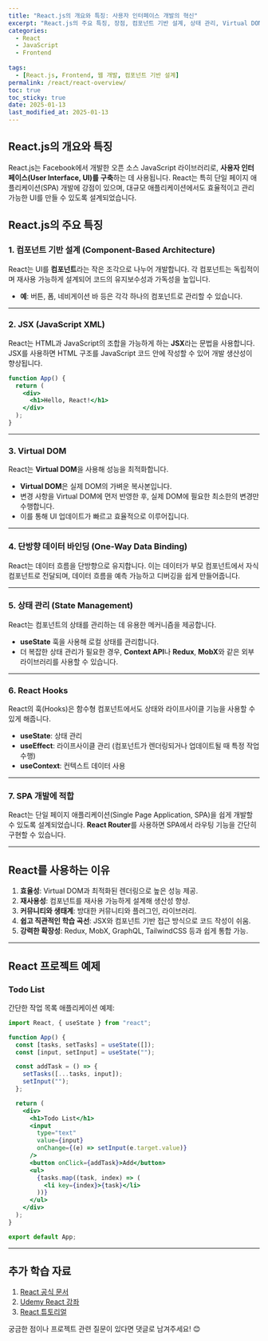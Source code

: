 ```yaml
---
title: "React.js의 개요와 특징: 사용자 인터페이스 개발의 혁신"
excerpt: "React.js의 주요 특징, 장점, 컴포넌트 기반 설계, 상태 관리, Virtual DOM 등 현대 웹 개발에서 필수적인 요소를 상세히 설명합니다."
categories:
  - React
  - JavaScript
  - Frontend
  
tags:
  - [React.js, Frontend, 웹 개발, 컴포넌트 기반 설계]
permalink: /react/react-overview/
toc: true
toc_sticky: true
date: 2025-01-13
last_modified_at: 2025-01-13
---
```


## React.js의 개요와 특징

React.js는 Facebook에서 개발한 오픈 소스 JavaScript 라이브러리로, **사용자 인터페이스(User Interface, UI)를 구축**하는 데 사용됩니다. React는 특히 단일 페이지 애플리케이션(SPA) 개발에 강점이 있으며, 대규모 애플리케이션에서도 효율적이고 관리 가능한 UI를 만들 수 있도록 설계되었습니다.

## React.js의 주요 특징

### 1. 컴포넌트 기반 설계 (Component-Based Architecture)
React는 UI를 **컴포넌트**라는 작은 조각으로 나누어 개발합니다. 각 컴포넌트는 독립적이며 재사용 가능하게 설계되어 코드의 유지보수성과 가독성을 높입니다.

- **예**: 버튼, 폼, 네비게이션 바 등은 각각 하나의 컴포넌트로 관리할 수 있습니다.

---

### 2. JSX (JavaScript XML)
React는 HTML과 JavaScript의 조합을 가능하게 하는 **JSX**라는 문법을 사용합니다. JSX를 사용하면 HTML 구조를 JavaScript 코드 안에 작성할 수 있어 개발 생산성이 향상됩니다.

```jsx
function App() {
  return (
    <div>
      <h1>Hello, React!</h1>
    </div>
  );
}
```

---

### 3. Virtual DOM
React는 **Virtual DOM**을 사용해 성능을 최적화합니다.

- **Virtual DOM**은 실제 DOM의 가벼운 복사본입니다.
- 변경 사항을 Virtual DOM에 먼저 반영한 후, 실제 DOM에 필요한 최소한의 변경만 수행합니다.
- 이를 통해 UI 업데이트가 빠르고 효율적으로 이루어집니다.

---

### 4. 단방향 데이터 바인딩 (One-Way Data Binding)
React는 데이터 흐름을 단방향으로 유지합니다. 이는 데이터가 부모 컴포넌트에서 자식 컴포넌트로 전달되며, 데이터 흐름을 예측 가능하고 디버깅을 쉽게 만들어줍니다.

---

### 5. 상태 관리 (State Management)
React는 컴포넌트의 상태를 관리하는 데 유용한 메커니즘을 제공합니다.

- **useState** 훅을 사용해 로컬 상태를 관리합니다.
- 더 복잡한 상태 관리가 필요한 경우, **Context API**나 **Redux**, **MobX**와 같은 외부 라이브러리를 사용할 수 있습니다.

---

### 6. React Hooks
React의 훅(Hooks)은 함수형 컴포넌트에서도 상태와 라이프사이클 기능을 사용할 수 있게 해줍니다.

- **useState**: 상태 관리
- **useEffect**: 라이프사이클 관리 (컴포넌트가 렌더링되거나 업데이트될 때 특정 작업 수행)
- **useContext**: 컨텍스트 데이터 사용

---

### 7. SPA 개발에 적합
React는 단일 페이지 애플리케이션(Single Page Application, SPA)을 쉽게 개발할 수 있도록 설계되었습니다. **React Router**를 사용하면 SPA에서 라우팅 기능을 간단히 구현할 수 있습니다.

---

## React를 사용하는 이유

1. **효율성**: Virtual DOM과 최적화된 렌더링으로 높은 성능 제공.
2. **재사용성**: 컴포넌트를 재사용 가능하게 설계해 생산성 향상.
3. **커뮤니티와 생태계**: 방대한 커뮤니티와 플러그인, 라이브러리.
4. **쉽고 직관적인 학습 곡선**: JSX와 컴포넌트 기반 접근 방식으로 코드 작성이 쉬움.
5. **강력한 확장성**: Redux, MobX, GraphQL, TailwindCSS 등과 쉽게 통합 가능.

---

## React 프로젝트 예제

### Todo List
간단한 작업 목록 애플리케이션 예제:

```jsx
import React, { useState } from "react";

function App() {
  const [tasks, setTasks] = useState([]);
  const [input, setInput] = useState("");

  const addTask = () => {
    setTasks([...tasks, input]);
    setInput("");
  };

  return (
    <div>
      <h1>Todo List</h1>
      <input
        type="text"
        value={input}
        onChange={(e) => setInput(e.target.value)}
      />
      <button onClick={addTask}>Add</button>
      <ul>
        {tasks.map((task, index) => (
          <li key={index}>{task}</li>
        ))}
      </ul>
    </div>
  );
}

export default App;
```

---

## 추가 학습 자료

1. [React 공식 문서](https://reactjs.org/)
2. [Udemy React 강좌](https://www.udemy.com/)
3. [React 튜토리얼](https://react-tutorial.app/)

궁금한 점이나 프로젝트 관련 질문이 있다면 댓글로 남겨주세요! 😊

